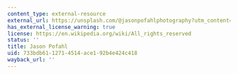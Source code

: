 ```yaml
---
content_type: external-resource
external_url: https://unsplash.com/@jasonpofahlphotography?utm_content=creditCopyText&utm_medium=referral&utm_source=unsplash
has_external_license_warning: true
license: https://en.wikipedia.org/wiki/All_rights_reserved
status: ''
title: Jason Pofahl
uid: 733bdb61-1271-4514-ace1-92b4e424c418
wayback_url: ''
---
```

